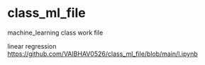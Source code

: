 # class_ml_file
machine_learning class work file

linear regression https://github.com/VAIBHAV0526/class_ml_file/blob/main/l.ipynb
